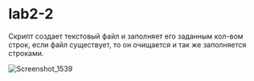 # lab2-2
Скрипт создает текстовый файл и заполняет его заданным кол-вом строк, если файл существует, то он очищается и так же заполняется строками.

![Screenshot_1539](https://user-images.githubusercontent.com/77721717/159424869-9e9eac3c-929b-42f9-9475-1ca87150034b.png)
